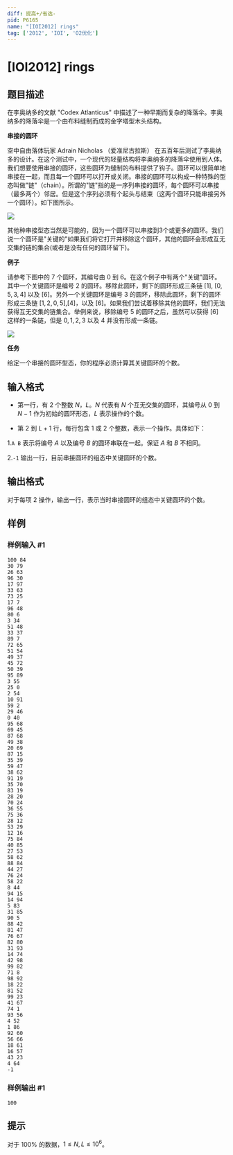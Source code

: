 ```yaml
---
diff: 提高+/省选-
pid: P6165
name: "[IOI2012] rings"
tag: ['2012', 'IOI', 'O2优化']
---
```

# [IOI2012] rings
## 题目描述

在李奥纳多的文献  "Codex  Atlanticus"  中描述了一种早期而复杂的降落伞。李奥纳多的降落伞是一个由布料缝制而成的金字塔型木头结构。

**串接的圆环**

空中自由落体玩家 Adrain Nicholas （爱准尼古拉斯） 在五百年后测试了李奥纳多的设计。在这个测试中，一个现代的轻量结构将李奥纳多的降落伞使用到人体。我们想要使用串接的圆环，这些圆环为缝制的布料提供了钩子。圆环可以很简单地串接在一起，而且每一个圆环可以打开或关闭。串接的圆环可以构成一种特殊的型态叫做"链"（chain）。所谓的"链"指的是一序列串接的圆环，每个圆环可以串接（最多两个）邻居。但是这个序列必须有个起头与结束（这两个圆环只能串接另外一个圆环）。如下图所示。

![](https://cdn.luogu.com.cn/upload/image_hosting/w6zr6nns.png)

其他种串接型态当然是可能的，因为一个圆环可以串接到3个或更多的圆环。我们说一个圆环是"关键的"如果我们将它打开并移除这个圆环，其他的圆环会形成互无交集的链的集合(或者是没有任何的圆环留下)。

**例子**

请参考下图中的 $7$ 个圆环，其编号由 $0$ 到 $6$。在这个例子中有两个"关键"圆环。其中一个关键圆环是编号 $2$ 的圆环。移除此圆环，剩下的圆环形成三条链 $[1]$, $[0,5,3,4]$ 以及 $[6]$。另外一个关键圆环是编号 $3$ 的圆环，移除此圆环，剩下的圆环形成三条链 $[1,2,0,5]$,$[4]$，以及 $[6]$。如果我们尝试着移除其他的圆环，我们无法获得互无交集的链集合。举例来说，移除编号 $5$ 的圆环之后，虽然可以获得 $[6]$ 这样的一条链，但是 $0,1,2,3$ 以及 $4$ 并没有形成一条链。

![](https://cdn.luogu.com.cn/upload/image_hosting/wk40d8go.png)

**任务**

给定一个串接的圆环型态，你的程序必须计算其关键圆环的个数。

## 输入格式

- 第一行，有 $2$ 个整数 $N$，$L$。$N$ 代表有 $N$ 个互无交集的圆环，其编号从 $0$ 到 $N-1$ 作为初始的圆环形态，$L$ 表示操作的个数。

- 第 $2$ 到 $L+1$ 行，每行包含 $1$ 或 $2$ 个整数，表示一个操作。具体如下：

1.`A B` 表示将编号 $A$ 以及编号 $B$ 的圆环串联在一起。保证 $A$ 和 $B$ 不相同。

2.`-1` 输出一行，目前串接圆环的组态中关键圆环的个数。
## 输出格式

对于每项 $2$ 操作，输出一行，表示当时串接圆环的组态中关键圆环的个数。
## 样例

### 样例输入 #1
```
100 84
30 79
26 63
96 30
17 97
33 63
73 25
17 7
96 48
80 6
3 34
51 48
33 37
89 7
72 65
51 54
49 37
45 72
50 39
95 89
3 55
25 0
2 54
10 91
59 2
29 46
0 40
95 68
69 45
87 68
49 38
20 69
87 15
35 39
59 47
38 62
91 19
35 70
83 19
28 20
70 24
36 55
75 36
28 12
53 29
12 16
75 84
40 85
27 53
58 62
88 84
44 27
76 24
58 22
8 44
94 15
14 94
5 83
31 85
90 5
88 42
81 47
76 67
82 80
31 93
14 74
42 98
99 82
71 8
98 92
18 22
81 52
99 23
41 67
74 1
93 56
4 52
1 86
92 60
56 66
18 61
16 57
43 23
4 64
-1

```
### 样例输出 #1
```
100

```
## 提示

对于 $100\%$ 的数据，$1 \le N,L \le 10^6$。
